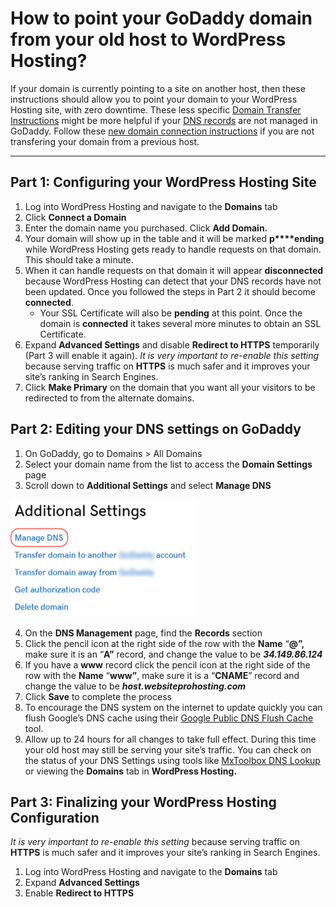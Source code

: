 # How to point your GoDaddy domain from your old host to WordPress Hosting?
If your domain is currently pointing to a site on another host, then these instructions should allow you to point your domain to your WordPress Hosting site, with zero downtime. These less specific [Domain Transfer Instructions](./connect-custom-domain.md) might be more helpful if your [DNS records](./what-are-dns-records.md) are not managed in GoDaddy. Follow these [new domain connection instructions](./new-godaddy-domain.md) if you are not transfering your domain from a previous host.

* * *

Part 1: Configuring your WordPress Hosting Site
-----------------------------------------

1.  Log into WordPress Hosting and navigate to the **Domains** tab
2.  Click **Connect a Domain**
3.  Enter the domain name you purchased. Click **Add Domain.**
4.  Your domain will show up in the table and it will be marked **p****ending** while WordPress Hosting gets ready to handle requests on that domain. This should take a minute.
5.  When it can handle requests on that domain it will appear **disconnected** because WordPress Hosting can detect that your DNS records have not been updated. Once you followed the steps in Part 2 it should become **connected**.
    *   Your SSL Certificate will also be **pending** at this point. Once the domain is **connected** it takes several more minutes to obtain an SSL Certificate.
6.  Expand **Advanced Settings** and disable **Redirect to HTTPS** temporarily (Part 3 will enable it again). _It is very important to re-enable this setting_ because serving traffic on **HTTPS** is much safer and it improves your site’s ranking in Search Engines.
7.  Click **Make Primary** on the domain that you want all your visitors to be redirected to from the alternate domains.

Part 2: Editing your DNS settings on GoDaddy
--------------------------------------------

1.  On GoDaddy, go to Domains > All Domains
2.  Select your domain name from the list to access the **Domain Settings** page
3.  Scroll down to **Additional Settings** and select **Manage DNS**  

![](../img/dns-additional-settings.png)

4.  On the **DNS Management** page, find the **Records** section
5.  Click the pencil icon at the right side of the row with the **Name** “**@”,** make sure it is an “**A”** record, and change the value to be **_34.149.86.124_**
6.  If you have a **www** record click the pencil icon at the right side of the row with the **Name** “**www”**, make sure it is a “**CNAME**” record and change the value to be **_host.websiteprohosting.com_**
7.  Click **Save** to complete the process
8.  To encourage the DNS system on the internet to update quickly you can flush Google’s DNS cache using their [Google Public DNS Flush Cache](https://developers.google.com/speed/public-dns/cache) tool.
9.  Allow up to 24 hours for all changes to take full effect. During this time your old host may still be serving your site’s traffic. You can check on the status of your DNS Settings using tools like [MxToolbox DNS Lookup](https://mxtoolbox.com/DNSLookup.aspx) or viewing the **Domains** tab in **WordPress Hosting.**

Part 3: Finalizing your WordPress Hosting Configuration
-------------------------------------------------

_It is very important to re-enable this setting_ because serving traffic on **HTTPS** is much safer and it improves your site’s ranking in Search Engines.

1.  Log into WordPress Hosting and navigate to the **Domains** tab
2.  Expand **Advanced Settings**
3.  Enable **Redirect to HTTPS**